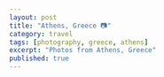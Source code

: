 ```yaml
---
layout: post
title: "Athens, Greece 📷"
category: travel
tags: [photography, greece, athens]
excerpt: "Photos from Athens, Greece"
published: true
---
```

<script src="/assets/js/flickr-gallery.js"></script>
<div class="athens"></div>
<script>
  flickr.addGallery("72157692242126334", ".athens");
</script>
